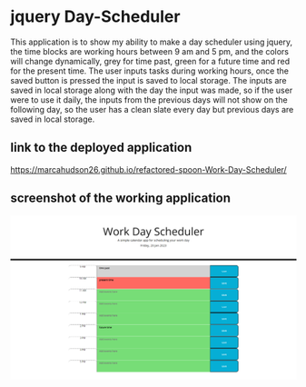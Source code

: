 # jquery Day-Scheduler

This application is to show my ability to make a day scheduler using jquery, the time blocks are working hours between 9 am and 5 pm, and the colors will change dynamically, grey for time past, green for a future time and red for the present time.
The user inputs tasks during working hours, once the saved button is pressed the input is saved to local storage.
The inputs are saved in local storage along with the day the input was made, so if the user were to use it daily, the inputs from the previous days will not show on the following day, so the user has a clean slate every day but previous days are saved in local storage.


## link to the deployed application 

https://marcahudson26.github.io/refactored-spoon-Work-Day-Scheduler/

## screenshot of the working application

![Screenshot](./assets/screenshot.png)
